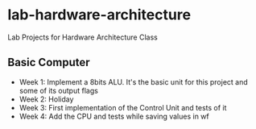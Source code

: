 # lab-hardware-architecture
Lab Projects for Hardware Architecture Class


## Basic Computer
- Week 1: Implement a 8bits ALU. It's the basic unit for this project and some of its output flags
- Week 2: Holiday
- Week 3: First implementation of the Control Unit and tests of it 
- Week 4: Add the CPU and tests while saving values in wf 
